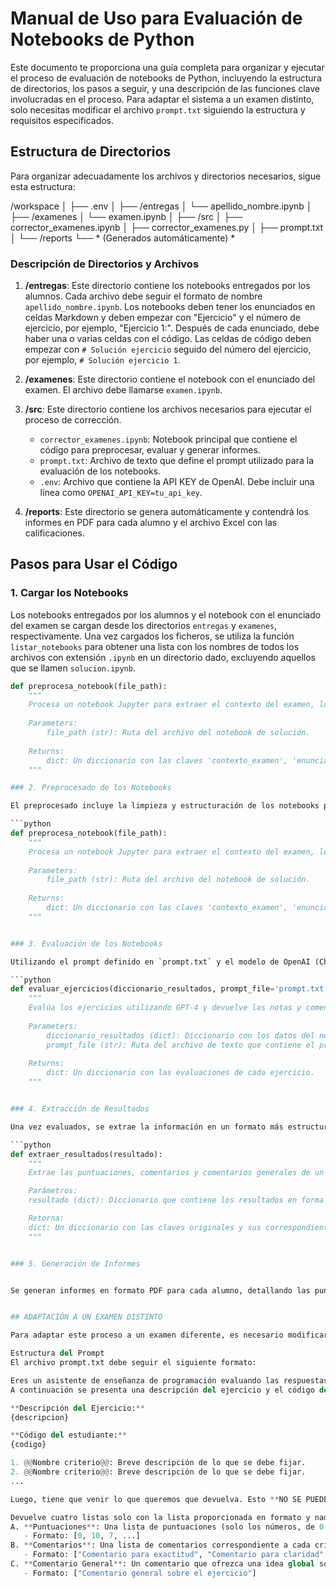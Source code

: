 # Manual de Uso para Evaluación de Notebooks de Python

Este documento te proporciona una guía completa para organizar y ejecutar el proceso de evaluación de notebooks de Python, incluyendo la estructura de directorios, los pasos a seguir, y una descripción de las funciones clave involucradas en el proceso. Para adaptar el sistema a un examen distinto, solo necesitas modificar el archivo `prompt.txt` siguiendo la estructura y requisitos especificados.

## Estructura de Directorios

Para organizar adecuadamente los archivos y directorios necesarios, sigue esta estructura:

/workspace
│
├── .env
│
├── /entregas
│   └── apellido_nombre.ipynb
│
├── /examenes
│   └── examen.ipynb
│
├── /src
│   ├── corrector_examenes.ipynb
│   ├── corrector_examenes.py
│   ├── prompt.txt
│
└── /reports
    └── * (Generados automáticamente) *

    
### Descripción de Directorios y Archivos

1. **/entregas**: Este directorio contiene los notebooks entregados por los alumnos. Cada archivo debe seguir el formato de nombre `apellido_nombre.ipynb`. Los notebooks deben tener los enunciados en celdas Markdown y deben empezar con "Ejercicio" y el número de ejercicio, por ejemplo, "Ejercicio 1:". Después de cada enunciado, debe haber una o varias celdas con el código. Las celdas de código deben empezar con `# Solución ejercicio` seguido del número del ejercicio, por ejemplo, `# Solución ejercicio 1`.

2. **/examenes**: Este directorio contiene el notebook con el enunciado del examen. El archivo debe llamarse `examen.ipynb`.

3. **/src**: Este directorio contiene los archivos necesarios para ejecutar el proceso de corrección.
   - `corrector_examenes.ipynb`: Notebook principal que contiene el código para preprocesar, evaluar y generar informes.
   - `prompt.txt`: Archivo de texto que define el prompt utilizado para la evaluación de los notebooks.
   - `.env`: Archivo que contiene la API KEY de OpenAI. Debe incluir una línea como `OPENAI_API_KEY=tu_api_key`.

4. **/reports**: Este directorio se genera automáticamente y contendrá los informes en PDF para cada alumno y el archivo Excel con las calificaciones.

## Pasos para Usar el Código

### 1. Cargar los Notebooks

Los notebooks entregados por los alumnos y el notebook con el enunciado del examen se cargan desde los directorios `entregas` y `examenes`, respectivamente. Una vez cargados los ficheros, se utiliza la función `listar_notebooks` para obtener una lista con los nombres de todos los archivos con extensión `.ipynb` en un directorio dado, excluyendo aquellos que se llamen `solucion.ipynb`.

```python
def preprocesa_notebook(file_path):
    """
    Procesa un notebook Jupyter para extraer el contexto del examen, los enunciados de los ejercicios, el código de solución para cada ejercicio y el nombre del alumno.
    
    Parameters:
        file_path (str): Ruta del archivo del notebook de solución.
        
    Returns:
        dict: Un diccionario con las claves 'contexto_examen', 'enunciados_ejercicios', 'codigo_ejercicios', y 'alumno'.
    """

### 2. Preprocesado de los Notebooks

El preprocesado incluye la limpieza y estructuración de los notebooks para asegurar que estén en un formato adecuado para la evaluación. Esto se realiza mediante la función `preprocesa_notebook`.

```python
def preprocesa_notebook(file_path):
    """
    Procesa un notebook Jupyter para extraer el contexto del examen, los enunciados de los ejercicios, el código de solución para cada ejercicio y el nombre del alumno.
    
    Parameters:
        file_path (str): Ruta del archivo del notebook de solución.
        
    Returns:
        dict: Un diccionario con las claves 'contexto_examen', 'enunciados_ejercicios', 'codigo_ejercicios', y 'alumno'.
    """


### 3. Evaluación de los Notebooks

Utilizando el prompt definido en `prompt.txt` y el modelo de OpenAI (ChatGPT-4 o similar), se evalúan cada uno de los notebooks entregados. Esto genera comentarios y puntuaciones para cada ejercicio basado en los criterios definidos en el prompt. Esta evaluación se realiza mediante la función `evaluar_ejercicios`.

```python
def evaluar_ejercicios(diccionario_resultados, prompt_file='prompt.txt'):
    """
    Evalúa los ejercicios utilizando GPT-4 y devuelve las notas y comentarios para cada ejercicio.
    
    Parameters:
        diccionario_resultados (dict): Diccionario con los datos del notebook preprocesado.
        prompt_file (str): Ruta del archivo de texto que contiene el prompt.
    
    Returns:
        dict: Un diccionario con las evaluaciones de cada ejercicio.
    """


### 4. Extracción de Resultados

Una vez evaluados, se extrae la información en un formato más estructurado usando la función extraer_resultados.

```python
def extraer_resultados(resultado):
    """
    Extrae las puntuaciones, comentarios y comentarios generales de un diccionario de resultados.

    Parámetros:
    resultado (dict): Diccionario que contiene los resultados en forma de texto.

    Retorna:
    dict: Un diccionario con las claves originales y sus correspondientes listas de puntuaciones, comentarios y comentarios generales.
    """


### 5. Generación de Informes


Se generan informes en formato PDF para cada alumno, detallando las puntuaciones y comentarios para cada criterio de evaluación. Además, se crea un archivo Excel con las calificaciones de todos los alumnos.


## ADAPTACIÓN A UN EXAMEN DISTINTO

Para adaptar este proceso a un examen diferente, es necesario modificar el archivo prompt.txt para reflejar los nuevos criterios de evaluación. La estructura del prompt debe seguir los requisitos de forma explicados a continuación:

Estructura del Prompt
El archivo prompt.txt debe seguir el siguiente formato:

Eres un asistente de enseñanza de programación evaluando las respuestas de los estudiantes a un examen de Python. 
A continuación se presenta una descripción del ejercicio y el código del estudiante.

**Descripción del Ejercicio:**
{descripcion}

**Código del estudiante:**
{codigo}

1. @@Nombre criterio@@: Breve descripción de lo que se debe fijar.
2. @@Nombre criterio@@: Breve descripción de lo que se debe fijar.
...

Luego, tiene que venir lo que queremos que devuelva. Esto **NO SE PUEDE MODIFICAR** ya que se usa luego para extraer la información que va en los reports. El formato de la devolución debe ser:

Devuelve cuatro listas solo con la lista proporcionada en formato y nada más:
A. **Puntuaciones**: Una lista de puntuaciones (solo los números, de 0 a 10) correspondiente a cada criterio en el orden en que se presentan.
   - Formato: [0, 10, 7, ...]
B. **Comentarios**: Una lista de comentarios correspondiente a cada criterio en el mismo orden.
   - Formato: ["Comentario para exactitud", "Comentario para claridad", ...]
C. **Comentario General**: Un comentario que ofrezca una idea global sobre el ejercicio teniendo en cuenta los criterios definidos. Especifica claramente si el código genera algún error al ejecutarse. 
   - Formato: ["Comentario general sobre el ejercicio"]
